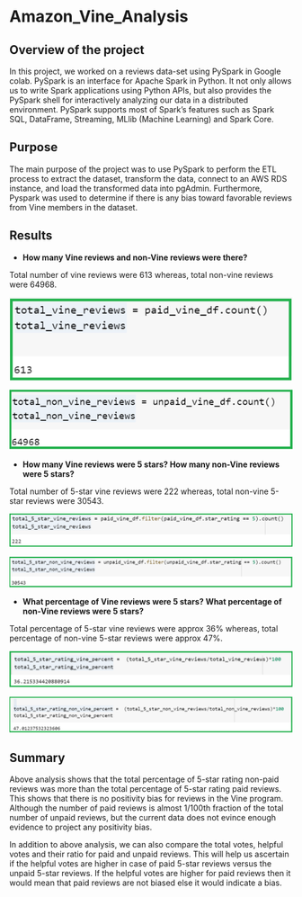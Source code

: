 # Amazon_Vine_Analysis

## Overview of the project

In this project, we worked on a reviews data-set using PySpark in Google colab. PySpark is an interface for Apache Spark in Python. It not only allows us to write Spark applications using Python APIs, but also provides the PySpark shell for interactively analyzing our data in a distributed environment. PySpark supports most of Spark’s features such as Spark SQL, DataFrame, Streaming, MLlib (Machine Learning) and Spark Core.

## Purpose 

The main purpose of the project was to use PySpark to perform the ETL process to extract the dataset, transform the data, connect to an AWS RDS instance, and load the transformed data into pgAdmin. Furthermore, Pyspark was used to determine if there is any bias toward favorable reviews from Vine members in the dataset.

## Results

-   **How many Vine reviews and non-Vine reviews were there?**

Total number of vine reviews were 613 whereas, total non-vine reviews were 64968.

![total_vine](Image_analysis/total_vine.png)

![total_non_vine](Image_analysis/total_non_vine.png)

-   **How many Vine reviews were 5 stars? How many non-Vine reviews were 5 stars?**

Total number of 5-star vine reviews were 222 whereas, total non-vine 5-star reviews were 30543.

![total_vine_5](Image_analysis/total_vine_5.png)

![total_non_vine_5](Image_analysis/total_non_vine_5.png)

-   **What percentage of Vine reviews were 5 stars? What percentage of non-Vine reviews were 5 stars?**

Total percentage of 5-star vine reviews were approx 36% whereas, total percentage of non-vine 5-star reviews were approx 47%.

![total_vine_per](Image_analysis/total_vine_per.png)

![total_non_vine_per](Image_analysis/total_non_vine_per.png)

## Summary

Above analysis shows that the total percentage of 5-star rating non-paid reviews was more than the total percentage of 5-star
rating paid reviews. This shows that there is no positivity bias for reviews in the Vine program. Although the number of paid
reviews is almost 1/100th fraction of the total number of unpaid reviews, but the current data does not evince enough evidence
to project any positivity bias.

In addition to above analysis, we can also compare the total votes, helpful votes and their ratio for paid and unpaid reviews.
This will help us ascertain if the helpful votes are higher in case of paid 5-star reviews versus the unpaid 5-star reviews.
If the helpful votes are higher for paid reviews then it would mean that paid reviews are not biased else it would indicate a
bias.